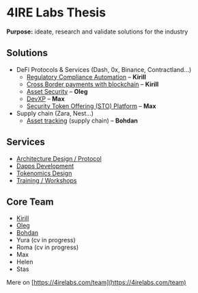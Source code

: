 # 4IRE Labs Thesis

**Purpose:** ideate, research and validate solutions for the industry

## **Solutions**

* DeFi Protocols & Services \(Dash, 0x, Binance, Contractland...\)
  * [Regulatory Compliance Automation](research/complaince-scoring.md) – **Kirill**
  * [Cross Border payments with blockchain](research/enabling-fast-transparent-and-compliant-cross-border-payments-with-the-blockchain.md) – **Kirill**
  * [Asset Security](research/asset-security.md) – **Oleg**
  * [DevXP](research/developer-community-devxp.md) – **Max**
  * [Security Token Offering \(STO\) Platform](research/sto-platform.md) – **Max**
* Supply chain \(Zara, Nest...\)
  * [Asset tracking](research/asset-tracking.md) \(supply chain\) – **Bohdan**

## **Services**

* [Architecture Design / Protocol](services/architecture-design-protocol.md)
* [Dapps Development](services/dapps-wallets-development.md)
* [Tokenomics Design](services/tokenomics-design.md)
* [Training / Workshops](services/training-workshops.md)

## Core Team

* ​[Kirill](https://cryptohire.io/talent/1115)​
* ​[Oleg](https://youteam.co.uk/talent/3336)​
* ​[Bohdan](https://cryptohire.io/talent/2209)​
* Yura \(cv in progress\)
* Roma \(cv in progress\)
* Max
* Helen
* Stas

​Mere on [https://4irelabs.com/team](https://4irelabs.com/team)

